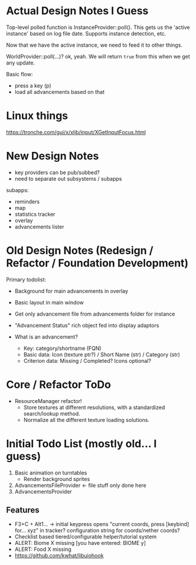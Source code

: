 # Actual Design Notes I Guess

Top-level polled function is InstanceProvider::poll(). This gets us the 'active instance' based on log file date. Supports instance detection, etc.

Now that we have the active instance, we need to feed it to other things.

WorldProvider::poll(...)? ok, yeah. We will return `true` from this when we get any update.

Basic flow:
- press a key (p)
- load all advancements based on that


# Linux things

https://tronche.com/gui/x/xlib/input/XGetInputFocus.html


# New Design Notes

- key providers can be pub/subbed?
- need to separate out subsystems / subapps

subapps:
- reminders
- map
- statistics tracker
- overlay
- advancements lister

# Old Design Notes (Redesign / Refactor / Foundation Development)

Primary todolist:
- Background for main advancements in overlay
- Basic layout in main window
- Get only advancement file from advancements folder for instance

- "Advancement Status" rich object fed into display adaptors
- What is an advancement?
    - Key: category/shortname (FQN)
    - Basic data: Icon (texture ptr?) / Short Name (str) / Category (str)
    - Criterion data: Missing / Completed? Icons optional?

# Core / Refactor ToDo

- ResourceManager refactor!
    - Store textures at different resolutions, with a standardized search/lookup method.
    - Normalize all the different texture loading solutions.

# Initial Todo List (mostly old... I guess)

1. Basic animation on turntables
    - Render background sprites
2. AdvancementsFileProvider <- file stuff only done here
3. AdvancementsProvider

## Features

- F3+C + Alt1... -> initial keypress opens "current coords, press [keybind] for... xyz" in tracker? configuration string for coords/nether coords?
- Checklist based tiered/configurable helper/tutorial system
- ALERT: Biome X missing [you have entered: BIOME y]
- ALERT: Food X missing
- https://github.com/kwhat/libuiohook
